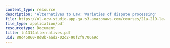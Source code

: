 ```yaml
---
content_type: resource
description: 'Alternatives to Law: Varieties of dispute processing'
file: https://ol-ocw-studio-app-qa.s3.amazonaws.com/courses/21a-219-law-and-society-spring-2003/88d458608d8baad202d290f2f9706a9c_ln1314alternatives.pdf
file_type: application/pdf
resourcetype: Document
title: ln1314alternatives.pdf
uid: 88d45860-8d8b-aad2-02d2-90f2f9706a9c
---
```

